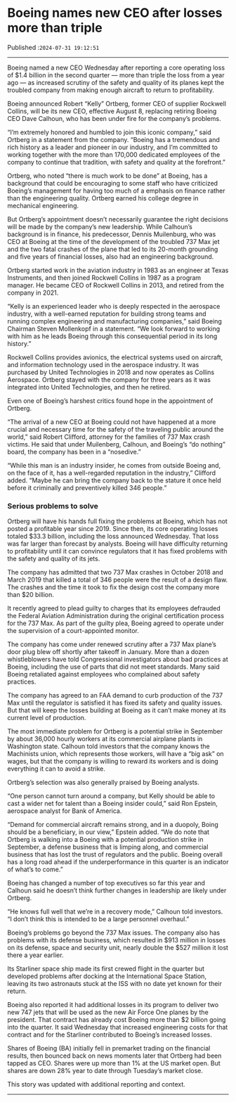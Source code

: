 # Boeing names new CEO after losses more than triple

Published :`2024-07-31 19:12:51`

---

Boeing named a new CEO Wednesday after reporting a core operating loss of $1.4 billion in the second quarter — more than triple the loss from a year ago — as increased scrutiny of the safety and quality of its planes kept the troubled company from making enough aircraft to return to profitability.

Boeing announced Robert “Kelly” Ortberg, former CEO of supplier Rockwell Collins, will be its new CEO, effective August 8, replacing retiring Boeing CEO Dave Calhoun, who has been under fire for the company’s problems.

“I’m extremely honored and humbled to join this iconic company,” said Ortberg in a statement from the company. “Boeing has a tremendous and rich history as a leader and pioneer in our industry, and I’m committed to working together with the more than 170,000 dedicated employees of the company to continue that tradition, with safety and quality at the forefront.”

Ortberg, who noted “there is much work to be done” at Boeing, has a background that could be encouraging to some staff who have criticized Boeing’s management for having too much of a emphasis on finance rather than the engineering quality. Ortberg earned his college degree in mechanical engineering.

But Ortberg’s appointment doesn’t necessarily guarantee the right decisions will be made by the company’s new leadership. While Calhoun’s background is in finance, his predecessor, Dennis Muilenburg, who was CEO at Boeing at the time of the development of the troubled 737 Max jet and the two fatal crashes of the plane that led to its 20-month grounding and five years of financial losses, also had an engineering background.

Ortberg started work in the aviation industry in 1983 as an engineer at Texas Instruments, and then joined Rockwell Collins in 1987 as a program manager. He became CEO of Rockwell Collins in 2013, and retired from the company in 2021.

“Kelly is an experienced leader who is deeply respected in the aerospace industry, with a well-earned reputation for building strong teams and running complex engineering and manufacturing companies,” said Boeing Chairman Steven Mollenkopf in a statement. “We look forward to working with him as he leads Boeing through this consequential period in its long history.”

Rockwell Collins provides avionics, the electrical systems used on aircraft, and information technology used in the aerospace industry. It was purchased by United Technologies in 2018 and now operates as Collins Aerospace. Ortberg stayed with the company for three years as it was integrated into United Technologies, and then he retired.

Even one of Boeing’s harshest critics found hope in the appointment of Ortberg.

“The arrival of a new CEO at Boeing could not have happened at a more crucial and necessary time for the safety of the traveling public around the world,” said Robert Clifford, attorney for the families of 737 Max crash victims. He said that under Muilenberg, Calhoun, and Boeing’s “do nothing” board, the company has been in a “nosedive.”

“While this man is an industry insider, he comes from outside Boeing and, on the face of it, has a well-regarded reputation in the industry,” Clifford added. “Maybe he can bring the company back to the stature it once held before it criminally and preventively killed 346 people.”

### Serious problems to solve

Ortberg will have his hands full fixing the problems at Boeing, which has not posted a profitable year since 2019. Since then, its core operating losses totaled $33.3 billion, including the loss announced Wednesday. That loss was far larger than forecast by analysts. Boeing will have difficulty returning to profitability until it can convince regulators that it has fixed problems with the safety and quality of its jets.

The company has admitted that two 737 Max crashes in October 2018 and March 2019 that killed a total of 346 people were the result of a design flaw. The crashes and the time it took to fix the design cost the company more than $20 billion.

It recently agreed to plead guilty to charges that its employees defrauded the Federal Aviation Administration during the original certification process for the 737 Max. As part of the guilty plea, Boeing agreed to operate under the supervision of a court-appointed monitor.

The company has come under renewed scrutiny after a 737 Max plane’s door plug blew off shortly after takeoff in January. More than a dozen whistleblowers have told Congressional investigators about bad practices at Boeing, including the use of parts that did not meet standards. Many said Boeing retaliated against employees who complained about safety practices.

The company has agreed to an FAA demand to curb production of the 737 Max until the regulator is satisfied it has fixed its safety and quality issues. But that will keep the losses building at Boeing as it can’t make money at its current level of production.

The most immediate problem for Ortberg is a potential strike in September by about 36,000 hourly workers at its commercial airplane plants in Washington state. Calhoun told investors that the company knows the Machinists union, which represents those workers, will have a “big ask” on wages, but that the company is willing to reward its workers and is doing everything it can to avoid a strike.

Ortberg’s selection was also generally praised by Boeing analysts.

“One person cannot turn around a company, but Kelly should be able to cast a wider net for talent than a Boeing insider could,” said Ron Epstein, aerospace analyst for Bank of America.

“Demand for commercial aircraft remains strong, and in a duopoly, Boing should be a beneficiary, in our view,” Epstein added. “We do note that Ortberg is walking into a Boeing with a potential production strike in September, a defense business that is limping along, and commercial business that has lost the trust of regulators and the public. Boeing overall has a long road ahead if the underperformance in this quarter is an indicator of what’s to come.”

Boeing has changed a number of top executives so far this year and Calhoun said he doesn’t think further changes in leadership are likely under Ortberg.

“He knows full well that we’re in a recovery mode,” Calhoun told investors. “I don’t think this is intended to be a large personnel overhaul.”

Boeing’s problems go beyond the 737 Max issues. The company also has problems with its defense business, which resulted in $913 million in losses on its defense, space and security unit, nearly double the $527 million it lost there a year earlier.

Its Starliner space ship made its first crewed flight in the quarter but developed problems after docking at the International Space Station, leaving its two astronauts stuck at the ISS with no date yet known for their return.

Boeing also reported it had additional losses in its program to deliver two new 747 jets that will be used as the new Air Force One planes by the president. That contract has already cost Boeing more than $2 billion going into the quarter. It said Wednesday that increased engineering costs for that contract and for the Starliner contributed to Boeing’s increased losses.

Shares of Boeing (BA) initially fell in premarket trading on the financial results, then bounced back on news moments later that Ortberg had been tapped as CEO. Shares were up more than 1% at the US market open. But shares are down 28% year to date through Tuesday’s market close.

This story was updated with additional reporting and context.

---

